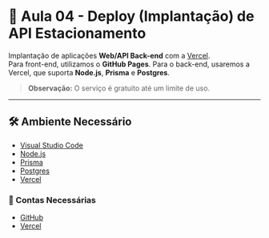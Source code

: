 # 🚀 Aula 04 - Deploy (Implantação) de API Estacionamento

Implantação de aplicações **Web/API Back-end** com a [Vercel](https://vercel.com/).  
Para front-end, utilizamos o **GitHub Pages**. Para o back-end, usaremos a Vercel, que suporta **Node.js**, **Prisma** e **Postgres**.  
> **Observação:** O serviço é gratuito até um limite de uso.

---

## 🛠️ Ambiente Necessário

- [Visual Studio Code](https://code.visualstudio.com/)
- [Node.js](https://nodejs.org/)
- [Prisma](https://www.prisma.io/)
- [Postgres](https://www.postgresql.org/)
- [Vercel](https://vercel.com/)

### 📑 Contas Necessárias

- [GitHub](https://github.com/)
- [Vercel](https://vercel.com/)

